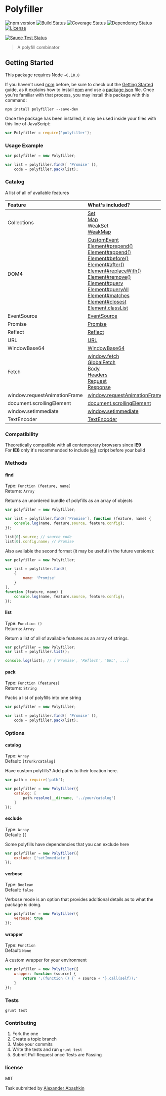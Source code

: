 # Polyfiller

[![npm version](https://badge.fury.io/js/polyfiller.svg)](http://badge.fury.io/js/polyfiller)
[![Build Status](https://travis-ci.org/monolithed/polyfiller.png)](https://travis-ci.org/monolithed/polyfiller)
[![Coverage Status](https://coveralls.io/repos/monolithed/polyfiller/badge.svg)](https://coveralls.io/r/monolithed/polyfiller)
[![Dependency Status](https://david-dm.org/monolithed/polyfiller.svg)](https://david-dm.org/monolithed/polyfiller)
[![License](https://img.shields.io/badge/license-MIT-brightgreen.svg)](LICENSE.txt)


[![Sauce Test Status](https://saucelabs.com/browser-matrix/monolithed.svg)](https://saucelabs.com/u/monolithed)

> A polyfill combinator

## Getting Started
This package requires Node `~0.10.0`

If you haven't used [npm](https://www.npmjs.com/) before, be sure to check out the [Getting Started](https://nodejs.org/community/) guide, as it explains how to install [npm](https://docs.npmjs.com/getting-started/installing-node) and use a [package.json](https://docs.npmjs.com/files/package.json) file. 
Once you're familiar with that process, you may install this package with this command:

```shell
npm install polyfiller --save-dev
```

Once the package has been installed, it may be used inside your files with this line of JavaScript:

```js
var Polyfiller = require('polyfiller');
```

### Usage Example

```js
var polyfiller = new Polyfiller;

var list = polyfiller.find([ 'Promise' ]),
	code = polyfiller.pack(list);
```


### Catalog

A list of all of available features

|           Feature             |                 What's included?                 |
|:------------------------------|:------------------------------------------------ |
|  Collections                  | [Set](https://developer.mozilla.org/ru/docs/Web/JavaScript/Reference/Global_Objects/Set)<br /> [Map](https://developer.mozilla.org/ru/docs/Web/JavaScript/Reference/Global_Objects/Map)<br /> [WeakSet](https://developer.mozilla.org/ru/docs/Web/JavaScript/Reference/Global_Objects/WeakSet)<br /> [WeakMap](https://developer.mozilla.org/ru/docs/Web/JavaScript/Reference/Global_Objects/WeakMap)<br />  |
|  DOM4                         | [CustomEvent](https://developer.mozilla.org/en-US/docs/Web/API/CustomEvent)<br /> [Element#prepend()](https://dom.spec.whatwg.org/#dom-parentnode-prependnodes)<br /> [Element#append()](https://dom.spec.whatwg.org/#dom-parentnode-appendnodes)<br /> [Element#before()](https://dom.spec.whatwg.org/#dom-childnode-beforenodes)<br /> [Element#after()](https://dom.spec.whatwg.org/#dom-childnode-afternodes)<br /> [Element#replaceWith()](https://dom.spec.whatwg.org/#dom-childnode-replacewithnodes)<br /> [Element#remove()](https://dom.spec.whatwg.org/#dom-childnode-remove)<br /> [Element#query](https://dom.spec.whatwg.org/#dom-elements-queryrelativeselectors)<br /> [Element#queryAll](https://dom.spec.whatwg.org/#dom-elements-queryallrelativeselectors)<br /> [Element#matches](https://dom.spec.whatwg.org/#dom-element-matchesselectors)<br /> [Element#closest](https://dom.spec.whatwg.org/#dom-element-closestselectors)<br /> [Element.classList](https://developer.mozilla.org/en-US/docs/Web/API/Element/classList) |
|  EventSource                  | [EventSource](https://developer.mozilla.org/en-US/docs/Web/API/EventSource) |
|  Promise                      | [Promise](https://developer.mozilla.org/en-US/docs/Web/JavaScript/Reference/Global_Objects/Promise) |
|  Reflect                      | [Reflect](https://developer.mozilla.org/ru/docs/Web/JavaScript/Reference/Global_Objects/Reflect) |
|  URL                          | [URL](https://developer.mozilla.org/en-US/docs/Web/API/URL) |
|  WindowBase64                 | [WindowBase64](https://developer.mozilla.org/en-US/docs/Web/API/WindowBase64) |
|  Fetch                        | [window.fetch](https://developer.mozilla.org/en-US/docs/Web/API/Fetch_API) <br /> [GlobalFetch](https://developer.mozilla.org/en-US/docs/Web/API/GlobalFetch) <br /> [Body](https://developer.mozilla.org/en-US/docs/Web/API/Body) <br /> [Headers](https://developer.mozilla.org/en-US/docs/Web/API/Headers) <br /> [Request](https://developer.mozilla.org/en-US/docs/Web/API/Request) <br /> [Response](https://developer.mozilla.org/en-US/docs/Web/API/Response) |
|  window.requestAnimationFrame | [window.requestAnimationFrame](https://developer.mozilla.org/ru/docs/DOM/window.requestAnimationFrame)| 
|  document.scrollingElement    | [document.scrollingElement](http://dev.w3.org/csswg/cssom-view/#dom-document-scrollingelement) |
|  window.setImmediate          | [window.setImmediate](https://developer.mozilla.org/ru/docs/Web/API/Window/setImmediate) |
|  TextEncoder                  | [TextEncoder](https://developer.mozilla.org/en-US/docs/Web/API/TextEncoder) |


### Compatibility

Theoretically compatible with all contemporary browsers since **IE9**<br />
For **IE8** only it's recommended to include [ie8](https://github.com/WebReflection/ie8) script before your build

### Methods

#### find

Type: `Function (feature, name)` <br />
Returns: `Array`

Returns an unordered bundle of polyfills as an array of objects

```js
var polyfiller = new Polyfiller;

var list = polyfiller.find(['Promise'], function (feature, name) {
	console.log(name, feature.source, feature.config);
});

list[0].source; // source code
list[0].config.name; // Promise
```


Also available the second format (it may be useful in the future versions):

```js
var polyfiller = new Polyfiller;

var list = polyfiller.find([
	{ 
		name: 'Promise'
	}
],
function (feature, name) {
	console.log(name, feature.source, feature.config);
});
```

#### list

Type: `Function ()` <br />
Returns: `Array`

Return a list of all of available features as an array of strings.

```js
var polyfiller = new Polyfiller;
var list = polyfiller.list();

console.log(list); // ['Promise', 'Reflect', 'URL', ...]
```

#### pack

Type: `Function (features)` <br />
Returns: `String`

Packs a list of polyfills into one string

```js
var polyfiller = new Polyfiller;

var list = polyfiller.find([ 'Promise' ]),
	code = polyfiller.pack(list);
```


### Options

#### catalog

Type: `Array` <br />
Default: `[trunk/catalog]`

Have custom polyfills? Add paths to their location here.

```js
var path = require('path');

var polyfiller = new Polyfiller({
	catalog: [ 
		path.resolve(__dirname, '../your/catalog') 
	]
});
```

#### exclude

Type: `Array` <br />
Default: `[]`

Some polyfills have dependencies that you can exclude here

```js
var polyfiller = new Polyfiller({
	exclude: ['setImmediate']
});
```

#### verbose

Type: `Boolean` <br />
Default: `false`

Verbose mode is an option that provides additional details as to what the package is doing.

```js
var polyfiller = new Polyfiller({
	verbose: true
});
```

#### wrapper

Type: `Function` <br />
Default: `None`

A custom wrapper for your environment

```js
var polyfiller = new Polyfiller({
	wrapper: function (source) {
		return ';(function () {' + source + '}.call(self));'
	}
});
```

### Tests

```
grunt test
```

### Contributing

1. Fork the one
2. Create a topic branch
3. Make your commits
4. Write the tests and run `grunt test`
5. Submit Pull Request once Tests are Passing


### license

MIT

Task submitted by [Alexander Abashkin](https://github.com/monolithed)
